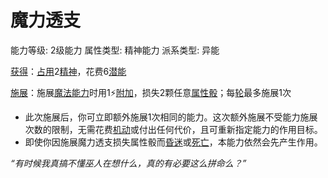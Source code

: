 # 魔力透支

能力等级: 2级能力
属性类型: 精神能力
派系类型: 异能

<aside>

[获得](https://www.notion.so/1b3d619a067b8027ba38e2c1caf9d84b?pvs=21)：[占用](https://www.notion.so/1b3d619a067b8028a794de6ceed96ec0?pvs=21)2[精神](https://www.notion.so/1b3d619a067b800a8da5d96dd60be2b1?pvs=21)，花费6[潜能](https://www.notion.so/1b3d619a067b80c2bdb4c721adc30021?pvs=21)

</aside>

<aside>

[施展](https://www.notion.so/1b3d619a067b80f38dccf027f026b32f?pvs=21)：施展[魔法能力](https://www.notion.so/1b3d619a067b80b3bb79dfeb34f69bbc?pvs=21)时用1⚡️[附加](https://www.notion.so/1b3d619a067b808aba32f87c5cab4efb?pvs=21)，损失2颗任意[属性骰](https://www.notion.so/1b3d619a067b80d2a1ebea63149d92fb?pvs=21)；每[轮](https://www.notion.so/1b3d619a067b80aeb62df5a99bfb8a82?pvs=21)最多施展1次

- 此次施展后，你可立即额外施展1次相同的能力。这次额外施展不受能力施展次数的限制，无需花费[机动](https://www.notion.so/1b3d619a067b80ae8db3fa0eb0eb24d8?pvs=21)或付出任何代价，且可重新指定能力的作用目标。
- 即使你因施展魔力透支损失属性骰而[昏迷](https://www.notion.so/1b4d619a067b80c58d9effaf207db6c8?pvs=21)或[死亡](https://www.notion.so/1b4d619a067b809988d9f10a205eb317?pvs=21)，本能力依然会先产生作用。
</aside>

*“有时候我真搞不懂巫人在想什么，真的有必要这么拼命么？”*